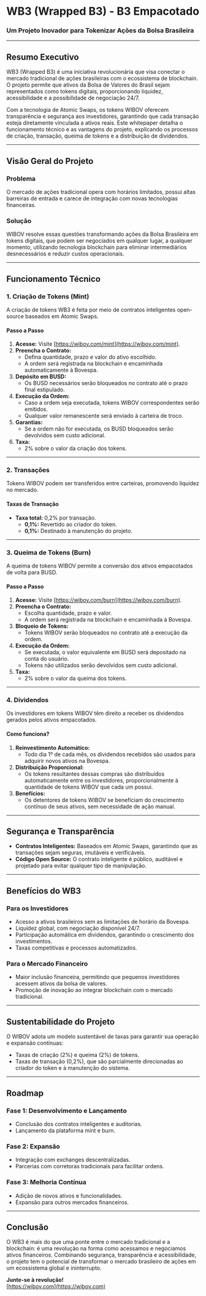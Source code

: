 # **WB3 (Wrapped B3) - B3 Empacotado**  
### **Um Projeto Inovador para Tokenizar Ações da Bolsa Brasileira**  

---

## **Resumo Executivo**  

WB3 (Wrapped B3) é uma iniciativa revolucionária que visa conectar o mercado tradicional de ações brasileiras com o ecossistema de blockchain. O projeto permite que ativos da Bolsa de Valores do Brasil sejam representados como tokens digitais, proporcionando liquidez, acessibilidade e a possibilidade de negociação 24/7.  

Com a tecnologia de Atomic Swaps, os tokens WIBOV oferecem transparência e segurança aos investidores, garantindo que cada transação esteja diretamente vinculada a ativos reais. Este whitepaper detalha o funcionamento técnico e as vantagens do projeto, explicando os processos de criação, transação, queima de tokens e a distribuição de dividendos.  

---

## **Visão Geral do Projeto**  

### **Problema**  
O mercado de ações tradicional opera com horários limitados, possui altas barreiras de entrada e carece de integração com novas tecnologias financeiras.  

### **Solução**  
WIBOV resolve essas questões transformando ações da Bolsa Brasileira em tokens digitais, que podem ser negociados em qualquer lugar, a qualquer momento, utilizando tecnologia blockchain para eliminar intermediários desnecessários e reduzir custos operacionais.  

---

## **Funcionamento Técnico**  

### **1. Criação de Tokens (Mint)**  
A criação de tokens WB3 é feita por meio de contratos inteligentes open-source baseados em Atomic Swaps.  

#### **Passo a Passo**  
1. **Acesse:** Visite [https://wibov.com/mint](https://wibov.com/mint).  
2. **Preencha o Contrato:**  
   - Defina quantidade, prazo e valor do ativo escolhido.  
   - A ordem será registrada na blockchain e encaminhada automaticamente à Bovespa.  
3. **Depósito em BUSD:**  
   - Os BUSD necessários serão bloqueados no contrato até o prazo final estipulado.  
4. **Execução da Ordem:**  
   - Caso a ordem seja executada, tokens WIBOV correspondentes serão emitidos.  
   - Qualquer valor remanescente será enviado à carteira de troco.  
5. **Garantias:**  
   - Se a ordem não for executada, os BUSD bloqueados serão devolvidos sem custo adicional.  
6. **Taxa:**  
   - 2% sobre o valor da criação dos tokens.  

---

### **2. Transações**  
Tokens WIBOV podem ser transferidos entre carteiras, promovendo liquidez no mercado.  

#### **Taxas de Transação**  
- **Taxa total:** 0,2% por transação.  
  - **0,1%:** Revertido ao criador do token.  
  - **0,1%:** Destinado à manutenção do projeto.  

---

### **3. Queima de Tokens (Burn)**  
A queima de tokens WIBOV permite a conversão dos ativos empacotados de volta para BUSD.  

#### **Passo a Passo**  
1. **Acesse:** Visite [https://wibov.com/burn](https://wibov.com/burn).  
2. **Preencha o Contrato:**  
   - Escolha quantidade, prazo e valor.  
   - A ordem será registrada na blockchain e encaminhada à Bovespa.  
3. **Bloqueio de Tokens:**  
   - Tokens WIBOV serão bloqueados no contrato até a execução da ordem.  
4. **Execução da Ordem:**  
   - Se executada, o valor equivalente em BUSD será depositado na conta do usuário.  
   - Tokens não utilizados serão devolvidos sem custo adicional.  
5. **Taxa:**  
   - 2% sobre o valor da queima dos tokens.  

---

### **4. Dividendos**  
Os investidores em tokens WIBOV têm direito a receber os dividendos gerados pelos ativos empacotados.  

#### **Como funciona?**  
1. **Reinvestimento Automático:**  
   - Todo dia 1º de cada mês, os dividendos recebidos são usados para adquirir novos ativos na Bovespa.  
2. **Distribuição Proporcional:**  
   - Os tokens resultantes dessas compras são distribuídos automaticamente entre os investidores, proporcionalmente à quantidade de tokens WIBOV que cada um possui.  
3. **Benefícios:**  
   - Os detentores de tokens WIBOV se beneficiam do crescimento contínuo de seus ativos, sem necessidade de ação manual.  

---

## **Segurança e Transparência**  

- **Contratos Inteligentes:** Baseados em Atomic Swaps, garantindo que as transações sejam seguras, imutáveis e verificáveis.  
- **Código Open Source:** O contrato inteligente é público, auditável e projetado para evitar qualquer tipo de manipulação.  

---

## **Benefícios do WB3**  

### **Para os Investidores**  
- Acesso a ativos brasileiros sem as limitações de horário da Bovespa.  
- Liquidez global, com negociação disponível 24/7.  
- Participação automática em dividendos, garantindo o crescimento dos investimentos.  
- Taxas competitivas e processos automatizados.  

### **Para o Mercado Financeiro**  
- Maior inclusão financeira, permitindo que pequenos investidores acessem ativos da bolsa de valores.  
- Promoção de inovação ao integrar blockchain com o mercado tradicional.  

---

## **Sustentabilidade do Projeto**  

O WIBOV adota um modelo sustentável de taxas para garantir sua operação e expansão contínuas:  
- Taxas de criação (2%) e queima (2%) de tokens.  
- Taxas de transação (0,2%), que são parcialmente direcionadas ao criador do token e à manutenção do sistema.  

---

## **Roadmap**  

### **Fase 1:** Desenvolvimento e Lançamento  
- Conclusão dos contratos inteligentes e auditorias.  
- Lançamento da plataforma mint e burn.  

### **Fase 2:** Expansão  
- Integração com exchanges descentralizadas.  
- Parcerias com corretoras tradicionais para facilitar ordens.  

### **Fase 3:** Melhoria Contínua  
- Adição de novos ativos e funcionalidades.  
- Expansão para outros mercados financeiros.  

---

## **Conclusão**  

O WB3 é mais do que uma ponte entre o mercado tradicional e a blockchain: é uma revolução na forma como acessamos e negociamos ativos financeiros. Combinando segurança, transparência e acessibilidade, o projeto tem o potencial de transformar o mercado brasileiro de ações em um ecossistema global e ininterrupto.  

**Junte-se à revolução!**  
[https://wibov.com](https://wibov.com)
